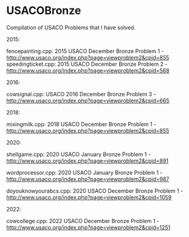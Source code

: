 # USACOBronze

Compilation of USACO Problems that I have solved.

2015:

fencepainting.cpp: 2015 USACO December Bronze Problem 1 - http://www.usaco.org/index.php?page=viewproblem2&cpid=855
speedingticket.cpp: 2015 USACO December Bronze Problem 2 - http://www.usaco.org/index.php?page=viewproblem2&cpid=568

2016:

cowsignal.cpp: USACO 2016 December Bronze Problem 3 - http://www.usaco.org/index.php?page=viewproblem2&cpid=665

2018:

mixingmilk.cpp: 2018 USACO December Bronze Problem 1 - http://www.usaco.org/index.php?page=viewproblem2&cpid=855

2020:

shellgame.cpp: 2020 USACO January Bronze Problem 1 - http://www.usaco.org/index.php?page=viewproblem2&cpid=891

wordprocessor.cpp: 2020 USACO January Bronze Problem 1 - http://www.usaco.org/index.php?page=viewproblem2&cpid=987

doyouknowyourabcs.cpp: 2020 USACO December Bronze Problem 1 - http://www.usaco.org/index.php?page=viewproblem2&cpid=1059 

2022:

cowcollege.cpp: 2022 USACO December Bronze Problem 1 - http://www.usaco.org/index.php?page=viewproblem2&cpid=1251
